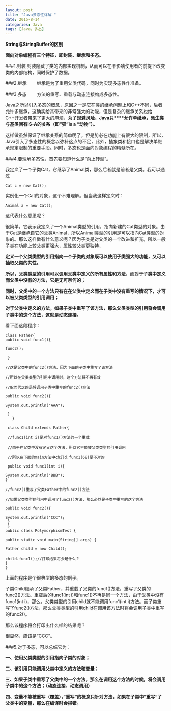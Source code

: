 ```yaml
---
layout: post
title: "Java多态性详解 "
date: 2015-8-14
categories: Java
tags: [Java，多态]
---
```

**String与StringBuffer的区别**

<!-- more -->

**面向对象编程有三个特征，即封装、继承和多态。**

###1.封装
封装隐藏了类的内部实现机制，从而可以在不影响使用者的前提下改变类的内部结构，同时保护了数据。

###2.继承　　
继承是为了重用父类代码，同时为实现多态性作准备。

###3.多态　　
方法的重写、重载与动态连接构成多态性。

Java之所以引入多态的概念，原因之一是它在类的继承问题上和C++不同，后者允许多继承，这确实给其带来的非常强大的功能，但是复杂的继承关系也给C++开发者带来了更大的麻烦，**为了规避风险，Java只****允许单继承，派生类与基类间有IS-A的关系（即“猫”is a “动物”）。**

这样做虽然保证了继承关系的简单明了，但是势必在功能上有很大的限制，所以，Java引入了多态性的概念以弥补这点的不足，此外，抽象类和接口也是解决单继承规定限制的重要手段。同时，多态也是面向对象编程的精髓所在。


###4.要理解多态性，首先要知道什么是“向上转型”。

我定义了一个子类Cat，它继承了Animal类，那么后者就是前者是父类。我可以通过

    Cat c = new Cat();

实例化一个Cat的对象，这个不难理解。但当我这样定义时：

    Animal a = new Cat();

这代表什么意思呢？

很简单，它表示我定义了一个Animal类型的引用，指向新建的Cat类型的对象。由于Cat是继承自它的父类Animal，所以Animal类型的引用是可以指向Cat类型的对象的。那么这样做有什么意义呢？因为子类是对父类的一个改进和扩充，所以一般子类在功能上较父类更强大，属性较父类更独特，

**定义一个父类类型的引用指向一个子类的对象既可以使用子类强大的功能，又可以抽取父类的共性。**

**所以，父类类型的引用可以调用父类中定义的所有属性和方法，而对于子类中定义而父类中没有的方法，它是无可奈何的；**

**同时，父类中的一个方法只有在在父类中定义而在子类中没有重写的情况下，才可以被父类类型的引用调用；**

**对于父类中定义的方法，如果子类中重写了该方法，那么父类类型的引用将会调用子类中的这个方法，这就是动态连接。**


看下面这段程序：

    class Father{
    public void func1(){

    func2();

     }

    //这是父类中的func2()方法，因为下面的子类中重写了该方法

    //所以在父类类型的引用中调用时，这个方法将不再有效

    //取而代之的是将调用子类中重写的func2()方法

    public void func2(){

    System.out.println("AAA");

     }
       }

     class Child extends Father{

     //func1(int i)是对func1()方法的一个重载

     //由于在父类中没有定义这个方法，所以它不能被父类类型的引用调用

     //所以在下面的main方法中child.func1(68)是不对的

     public void func1(int i){

    System.out.println("BBB");
    }

    //func2()重写了父类Father中的func2()方法

    //如果父类类型的引用中调用了func2()方法，那么必然是子类中重写的这个方法

    public void func2(){

    System.out.println("CCC");
     }
     }
    public class PolymorphismTest {

    public static void main(String[] args) {

    Father child = new Child();

    child.func1();//打印结果将会是什么？
    }
    }

上面的程序是个很典型的多态的例子。

子类Child继承了父类Father，并重载了父类的func1()方法，重写了父类的func2()方法。重载后的func1(int i)和func1()不再是同一个方法，由于父类中没有func1(int i)，那么，父类类型的引用child就不能调用func1(int i)方法。而子类重写了func2()方法，那么父类类型的引用child在调用该方法时将会调用子类中重写的func2()。

那么该程序将会打印出什么样的结果呢？

很显然，应该是“CCC”。

###5.对于多态，可以总结它为：

**一、使用父类类型的引用指向子类的对象；**

**二、该引用只能调用父类中定义的方法和变量；**

**三、如果子类中重写了父类中的一个方法，那么在调用这个方法的时候，将会调用子类中的这个方法；（动态连接、动态调用）**

**四、变量不能被重写（覆盖），”重写“的概念只针对方法，如果在子类中”重写“了父类中的变量，那么在编译时会报错。**

